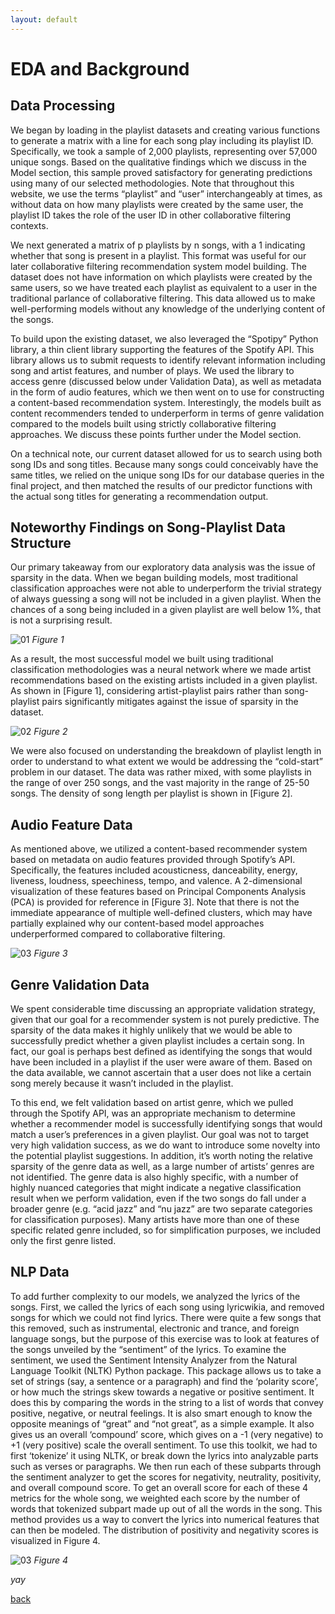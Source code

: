 ```yaml
---
layout: default
---
```


# EDA and Background

## Data Processing
We began by loading in the playlist datasets and creating various functions to generate a matrix with a line for each song play including its playlist ID. Specifically, we took a sample of 2,000 playlists, representing over 57,000 unique songs. Based on the qualitative findings which we discuss in the Model section, this sample proved satisfactory for generating predictions using many of our selected methodologies. Note that throughout this website, we use the terms “playlist” and “user” interchangeably at times, as without data on how many playlists were created by the same user, the playlist ID takes the role of the user ID in other collaborative filtering contexts.

We next generated a matrix of p playlists by n songs, with a 1 indicating whether that song is present in a playlist. This format was useful for our later collaborative filtering recommendation system model building. The dataset does not have information on which playlists were created by the same users, so we have treated each playlist as equivalent to a user in the traditional parlance of collaborative filtering. This data allowed us to make well-performing models without any knowledge of the underlying content of the songs.

To build upon the existing dataset, we also leveraged the “Spotipy” Python library, a thin client library supporting the features of the Spotify API. This library allows us to submit requests to identify relevant information including song and artist features, and number of plays. We used the library to access genre (discussed below under Validation Data), as well as metadata in the form of audio features, which we then went on to use for constructing a content-based recommendation system. Interestingly, the models built as content recommenders tended to underperform in terms of genre validation compared to the models built using strictly collaborative filtering approaches. We discuss these points further under the Model section.

On a technical note, our current dataset allowed for us to search using both song IDs and song titles. Because many songs could conceivably have the same titles, we relied on the unique song IDs for our database queries in the final project, and then matched the results of our predictor functions with the actual song titles for generating a recommendation output.

## Noteworthy Findings on Song-Playlist Data Structure
Our primary takeaway from our exploratory data analysis was the issue of sparsity in the data. When we began building models, most traditional classification approaches were not able to underperform the trivial strategy of always guessing a song will not be included in a given playlist. When the chances of a song being included in a given playlist are well below 1%, that is not a surprising result.

![01](images/01-song-playlist-pairs.png)
*Figure 1*

As a result, the most successful model we built using traditional classification methodologies was a neural network where we made artist recommendations based on the existing artists included in a given playlist. As shown in [Figure 1], considering artist-playlist pairs rather than song-playlist pairs significantly mitigates against the issue of sparsity in the dataset.

![02](images/02-dist-playlist-length.png)
*Figure 2*

We were also focused on understanding the breakdown of playlist length in order to understand to what extent we would be addressing the “cold-start” problem in our dataset. The data was rather mixed, with some playlists in the range of over 250 songs, and the vast majority in the range of 25-50 songs. The density of song length per playlist is shown in [Figure 2].

## Audio Feature Data
As mentioned above, we utilized a content-based recommender system based on metadata on audio features provided through Spotify’s API. Specifically, the features included acousticness, danceability, energy, liveness, loudness, speechiness, tempo, and valence. A 2-dimensional visualization of these features based on Principal Components Analysis (PCA) is provided for reference in [Figure 3]. Note that there is not the immediate appearance of multiple well-defined clusters, which may have partially explained why our content-based model approaches underperformed compared to collaborative filtering.

![03](images/03-viz-audio-features.png)
*Figure 3*

## Genre Validation Data
We spent considerable time discussing an appropriate validation strategy, given that our goal for a recommender system is not purely predictive. The sparsity of the data makes it highly unlikely that we would be able to successfully predict whether a given playlist includes a certain song. In fact, our goal is perhaps best defined as identifying the songs that would have been included in a playlist if the user were aware of them. Based on the data available, we cannot ascertain that a user does not like a certain song merely because it wasn’t included in the playlist.

To this end, we felt validation based on artist genre, which we pulled through the Spotify API, was an appropriate mechanism to determine whether a recommender model is successfully identifying songs that would match a user’s preferences in a given playlist. Our goal was not to target very high validation success, as we do want to introduce some novelty into the potential playlist suggestions. In addition, it’s worth noting the relative sparsity of the genre data as well, as a large number of artists’ genres are not identified. The genre data is also highly specific, with a number of highly nuanced categories that might indicate a negative classification result when we perform validation, even if the two songs do fall under a broader genre (e.g. “acid jazz” and “nu jazz” are two separate categories for classification purposes). Many artists have more than one of these specific related genre included, so for simplification purposes, we included only the first genre listed.

## NLP Data
To add further complexity to our models, we analyzed the lyrics of the songs. First, we called the lyrics of each song using lyricwikia, and removed songs for which we could not find lyrics. There were quite a few songs that this removed, such as instrumental, electronic and trance, and foreign language songs, but the purpose of this exercise was to look at features of the songs unveiled by the “sentiment” of the lyrics. To examine the sentiment, we used the Sentiment Intensity Analyzer from the Natural Language Toolkit (NLTK) Python package. This package allows us to take a set of strings (say, a sentence or a paragraph) and find the ‘polarity score’, or how much the strings skew towards a negative or positive sentiment. It does this by comparing the words in the string to a list of words that convey positive, negative, or neutral feelings. It is also smart enough to know the opposite meanings of “great” and “not great”, as a simple example. It also gives us an overall ‘compound’ score, which gives on a -1 (very negative) to +1 (very positive) scale the overall sentiment. To use this toolkit, we had to first ‘tokenize’ it using NLTK, or break down the lyrics into analyzable parts such as verses or paragraphs. We then run each of these subparts through the sentiment analyzer to get the scores for negativity, neutrality, positivity, and overall compound score. To get an overall score for each of these 4 metrics for the whole song, we weighted each score by the number of words that tokenized subpart made up out of all the words in the song. This method provides us a way to convert the lyrics into numerical features that can then be modeled. The distribution of positivity and negativity scores is visualized in Figure 4.

![03](images/032-nlp.png)
*Figure 4*

_yay_

[back](./)
